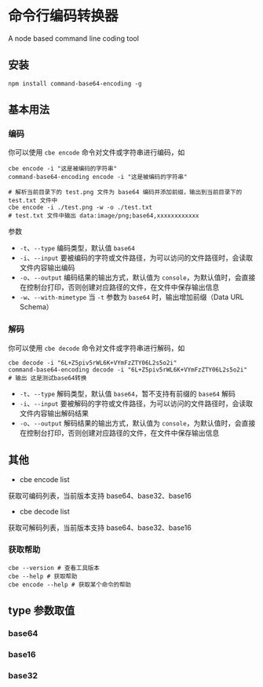 # 命令行编码转换器

A node based command line coding tool

## 安装

```shell
npm install command-base64-encoding -g
```

## 基本用法

### 编码

你可以使用 `cbe encode` 命令对文件或字符串进行编码，如

```shell
cbe encode -i "这是被编码的字符串"
command-base64-encoding encode -i "这是被编码的字符串"
```

```shell
# 解析当前目录下的 test.png 文件为 base64 编码并添加前缀，输出到当前目录下的 test.txt 文件中
cbe encode -i ./test.png -w -o ./test.txt
# test.txt 文件中输出 data:image/png;base64,xxxxxxxxxxxx
```

参数

+ `-t`、`--type` 编码类型，默认值 `base64`
+ `-i`、`--input` 要被编码的字符或文件路径，为可以访问的文件路径时，会读取文件内容输出编码
+ `-o`、`--output` 编码结果的输出方式，默认值为 `console`，为默认值时，会直接在控制台打印，否则创建对应路径的文件，在文件中保存输出信息
+ `-w`、`--with-mimetype` 当 `-t` 参数为 `base64` 时，输出增加前缀（Data URL Schema）

### 解码

你可以使用 `cbe decode` 命令对文件或字符串进行解码，如

```shell
cbe decode -i "6L+Z5piv5rWL6K+VYmFzZTY06L2s5o2i"
command-base64-encoding decode -i "6L+Z5piv5rWL6K+VYmFzZTY06L2s5o2i"
# 输出 这是测试base64转换
```

+ `-t`、`--type` 解码类型，默认值 `base64`，暂不支持有前缀的 `base64` 解码
+ `-i`、`--input` 要被解码的字符或文件路径，为可以访问的文件路径时，会读取文件内容输出解码结果
+ `-o`、`--output` 解码结果的输出方式，默认值为 `console`，为默认值时，会直接在控制台打印，否则创建对应路径的文件，在文件中保存输出信息


## 其他

+ cbe encode list

获取可编码列表，当前版本支持 base64、base32、base16

+ cbe decode list

获取可解码列表，当前版本支持 base64、base32、base16

### 获取帮助

```shell
cbe --version # 查看工具版本
cbe --help # 获取帮助
cbe encode --help # 获取某个命令的帮助
```


## type 参数取值

### base64

### base16


### base32